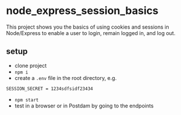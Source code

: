 # node_express_session_basics

This project shows you the basics of using cookies and sessions in Node/Express to enable a user to login, remain logged in, and log out.

## setup

- clone project
- `npm i`
- create a `.env` file in the root directory, e.g.

```
SESSION_SECRET = 1234sdfsidf23434
```

- `npm start`
- test in a browser or in Postdam by going to the endpoints
